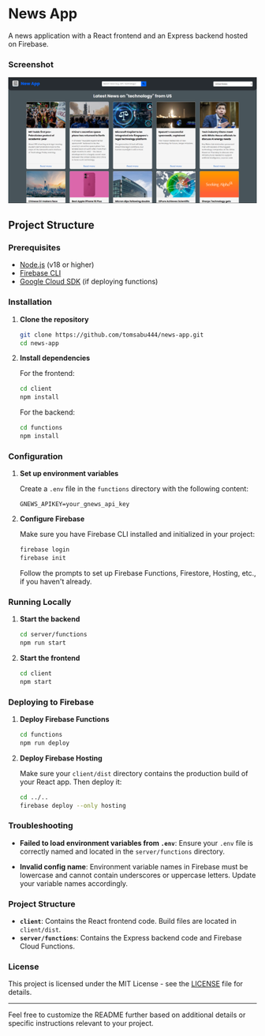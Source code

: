 # News App

A news application with a React frontend and an Express backend hosted on Firebase.
### Screenshot

![News App Screenshot](screenshot.png)

## Project Structure

### Prerequisites

- [Node.js](https://nodejs.org/) (v18 or higher)
- [Firebase CLI](https://firebase.google.com/docs/cli#install_cli)
- [Google Cloud SDK](https://cloud.google.com/sdk/docs/install) (if deploying functions)

### Installation

1. **Clone the repository**

    ```bash
    git clone https://github.com/tomsabu444/news-app.git
    cd news-app
    ```

2. **Install dependencies**

    For the frontend:

    ```bash
    cd client
    npm install
    ```

    For the backend:

    ```bash
    cd functions
    npm install
    ```

### Configuration

1. **Set up environment variables**

    Create a `.env` file in the `functions` directory with the following content:

    ```plaintext
    GNEWS_APIKEY=your_gnews_api_key
    ```

2. **Configure Firebase**

    Make sure you have Firebase CLI installed and initialized in your project:

    ```bash
    firebase login
    firebase init
    ```

    Follow the prompts to set up Firebase Functions, Firestore, Hosting, etc., if you haven't already.

### Running Locally

1. **Start the backend**

    ```bash
    cd server/functions
    npm run start
    ```

2. **Start the frontend**

    ```bash
    cd client
    npm start
    ```

### Deploying to Firebase


1. **Deploy Firebase Functions**

    ```bash
    cd functions
    npm run deploy
    ```

2. **Deploy Firebase Hosting**

    Make sure your `client/dist` directory contains the production build of your React app. Then deploy it:

    ```bash
    cd ../..
    firebase deploy --only hosting
    ```

### Troubleshooting

- **Failed to load environment variables from `.env`**: Ensure your `.env` file is correctly named and located in the `server/functions` directory.

- **Invalid config name**: Environment variable names in Firebase must be lowercase and cannot contain underscores or uppercase letters. Update your variable names accordingly.

### Project Structure

- **`client`**: Contains the React frontend code. Build files are located in `client/dist`.
- **`server/functions`**: Contains the Express backend code and Firebase Cloud Functions.

### License

This project is licensed under the MIT License - see the [LICENSE](LICENSE) file for details.

---

Feel free to customize the README further based on additional details or specific instructions relevant to your project.
